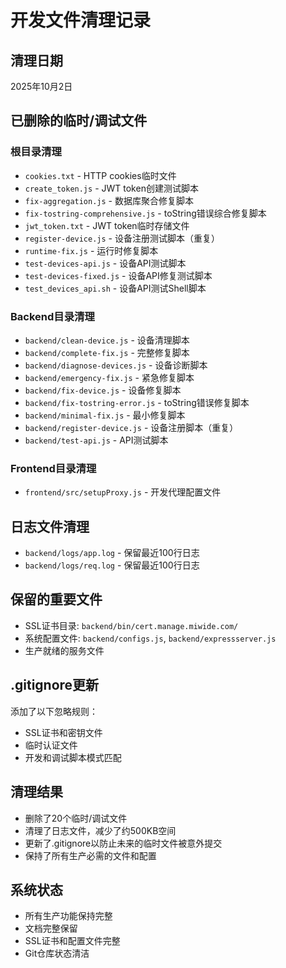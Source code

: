 # 开发文件清理记录

## 清理日期
2025年10月2日

## 已删除的临时/调试文件

### 根目录清理
- `cookies.txt` - HTTP cookies临时文件
- `create_token.js` - JWT token创建测试脚本
- `fix-aggregation.js` - 数据库聚合修复脚本
- `fix-tostring-comprehensive.js` - toString错误综合修复脚本
- `jwt_token.txt` - JWT token临时存储文件
- `register-device.js` - 设备注册测试脚本（重复）
- `runtime-fix.js` - 运行时修复脚本
- `test-devices-api.js` - 设备API测试脚本
- `test-devices-fixed.js` - 设备API修复测试脚本
- `test_devices_api.sh` - 设备API测试Shell脚本

### Backend目录清理
- `backend/clean-device.js` - 设备清理脚本
- `backend/complete-fix.js` - 完整修复脚本
- `backend/diagnose-devices.js` - 设备诊断脚本
- `backend/emergency-fix.js` - 紧急修复脚本
- `backend/fix-device.js` - 设备修复脚本
- `backend/fix-tostring-error.js` - toString错误修复脚本
- `backend/minimal-fix.js` - 最小修复脚本
- `backend/register-device.js` - 设备注册脚本（重复）
- `backend/test-api.js` - API测试脚本

### Frontend目录清理
- `frontend/src/setupProxy.js` - 开发代理配置文件

## 日志文件清理
- `backend/logs/app.log` - 保留最近100行日志
- `backend/logs/req.log` - 保留最近100行日志

## 保留的重要文件
- SSL证书目录: `backend/bin/cert.manage.miwide.com/`
- 系统配置文件: `backend/configs.js`, `backend/expressserver.js`
- 生产就绪的服务文件

## .gitignore更新
添加了以下忽略规则：
- SSL证书和密钥文件
- 临时认证文件
- 开发和调试脚本模式匹配

## 清理结果
- 删除了20个临时/调试文件
- 清理了日志文件，减少了约500KB空间
- 更新了.gitignore以防止未来的临时文件被意外提交
- 保持了所有生产必需的文件和配置

## 系统状态
- 所有生产功能保持完整
- 文档完整保留
- SSL证书和配置文件完整
- Git仓库状态清洁